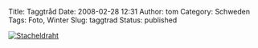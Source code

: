 Title: Taggtråd
Date: 2008-02-28 12:31
Author: tom
Category: Schweden
Tags: Foto, Winter
Slug: taggtrad
Status: published

[![Stacheldraht](/pic/istaggtrad_s.jpg "Stacheldraht")](/pic/istaggtrad_l.jpg)

